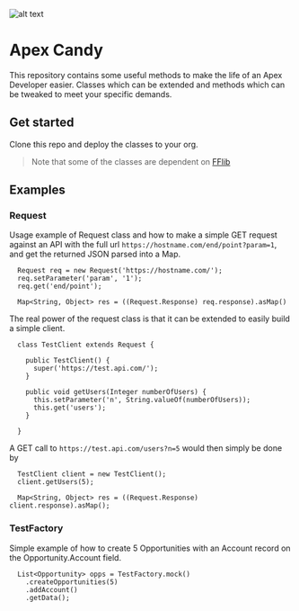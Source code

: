 ![alt text](https://github.com/nkskaare/apex-candy/master/Codey.png)

# Apex Candy

This repository contains some useful methods to make the life of an Apex Developer easier. Classes which can be extended and methods which can be tweaked to meet your specific demands.

## Get started

Clone this repo and deploy the classes to your org. 

> Note that some of the classes are dependent on [FFlib](https://github.com/apex-enterprise-patterns/fflib-apex-mocks)

## Examples

### Request

Usage example of Request class and how to make a simple GET request against an API with the full url `https://hostname.com/end/point?param=1`, and get the returned JSON parsed into a Map.

```
  Request req = new Request('https://hostname.com/');
  req.setParameter('param', '1');
  req.get('end/point');

  Map<String, Object> res = ((Request.Response) req.response).asMap()

```

The real power of the request class is that it can be extended to easily build a simple client.

```
  class TestClient extends Request {

    public TestClient() {
      super('https://test.api.com/');
    }
    
    public void getUsers(Integer numberOfUsers) {
      this.setParameter('n', String.valueOf(numberOfUsers));
      this.get('users');
    }

  }

```

A GET call to `https://test.api.com/users?n=5` would then simply be done by

```
  TestClient client = new TestClient();
  client.getUsers(5);
  
  Map<String, Object> res = ((Request.Response) client.response).asMap();
```

### TestFactory

Simple example of how to create 5 Opportunities with an Account record on the Opportunity.Account field.

```
  List<Opportunity> opps = TestFactory.mock()
    .createOpportunities(5)
    .addAccount()
    .getData();
```
